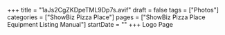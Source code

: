 +++
title = "1aJs2CgZKDpeTML9Dp7s.avif"
draft = false
tags = ["Photos"]
categories = ["ShowBiz Pizza Place"]
pages = ["ShowBiz Pizza Place Equipment Listing Manual"]
startDate = ""
+++
Logo Page
